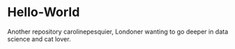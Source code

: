 # Hello-World
Another repository
carolinepesquier, Londoner wanting to go deeper in data science and cat lover.
